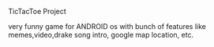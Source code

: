 TicTacToe Project

very funny game for ANDROID os
with bunch of features like memes,video,drake song intro,
google map location, etc.
